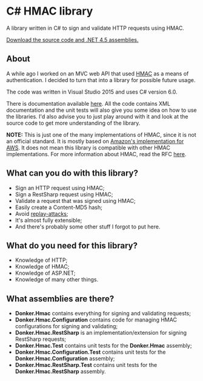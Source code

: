 # C# HMAC library

A library written in C# to sign and validate HTTP requests using HMAC.

[Download the source code and .NET 4.5 assemblies.][download_link]

## About

A while ago I worked on an MVC web API that used [HMAC][hmac_link] as a means of authentication. I decided to turn that into a library for possible future usage.

The code was written in Visual Studio 2015 and uses C# version 6.0.

There is documentation available [here][documentation_link]. All the code contains XML documentation and the unit tests will also give you some idea on how to use the libraries. I'd also advise you to just play around with it and look at the source code to get more understanding of the library.

**NOTE:** This is just one of the many implementations of HMAC, since it is not an official standard. It is mostly based on [Amazon's implementation for AWS][aws_hmac_link]. It does not mean this library is compatible with other HMAC implementations. For more information about HMAC, read the RFC [here][hmac_rfc_link].

## What can you do with this library?
- Sign an HTTP request using HMAC;
- Sign a RestSharp request using HMAC;
- Validate a request that was signed using HMAC;
- Easily create a Content-MD5 hash;
- Avoid [replay-attacks][replay_attack_link];
- It's almost fully extensible;
- And there's probably some other stuff I forgot to put here.

## What do you need for this library?
- Knowledge of HTTP;
- Knowledge of HMAC;
- Knowledge of ASP.NET;
- Knowledge of many other things.

## What assemblies are there?
- **Donker.Hmac** contains everything for signing and validating requests;
- **Donker.Hmac.Configuration** contains code for managing HMAC configurations for signing and validating;
- **Donker.Hmac.RestSharp** is an implementation/extension for signing RestSharp requests;
- **Donker.Hmac.Test** contains unit tests for the **Donker.Hmac** assembly;
- **Donker.Hmac.Configuration.Test** contains unit tests for the **Donker.Hmac.Configuration** assembly;
- **Donker.Hmac.RestSharp.Test** contains unit tests for the **Donker.Hmac.RestSharp** assembly.

[hmac_link]: https://en.wikipedia.org/wiki/Hash-based_message_authentication_code
[replay_attack_link]: https://en.wikipedia.org/wiki/Replay_attack
[download_link]: https://github.com/DonkerNET/hmac/releases
[documentation_link]: https://github.com/DonkerNET/hmac/wiki
[aws_hmac_link]: http://docs.aws.amazon.com/AmazonS3/latest/dev/RESTAuthentication.html
[hmac_rfc_link]: https://tools.ietf.org/html/rfc2104